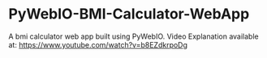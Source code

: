 # PyWebIO-BMI-Calculator-WebApp
A bmi calculator web app built using PyWebIO. Video Explanation available at: https://www.youtube.com/watch?v=b8EZdkrpoDg
